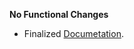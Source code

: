 **No Functional Changes**

* Finalized [Documetation](https://barchart.github.io/aws-lambda-pdf-generator/#/).